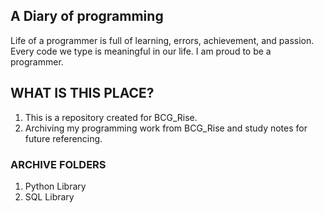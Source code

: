 <!-- DIARY Section Starts -->
## A Diary of programming
Life of a programmer is full of learning, errors, achievement, and passion. 
Every code we type is meaningful in our life. 
I am proud to be a programmer.

<!-- DIARY Section Ends -->


<!-- FAQ Section Starts -->
## WHAT IS THIS PLACE?
1.  This is a repository created for BCG_Rise.
3.  Archiving my programming work from BCG_Rise and study notes for future referencing.

<!-- FAQ Section Ends -->


<!-- ARCHIVES Section Starts -->
### ARCHIVE FOLDERS
<!-- Add your details -->
1.  Python Library
2.  SQL Library

<!-- ARCHIVES Section Ends -->
